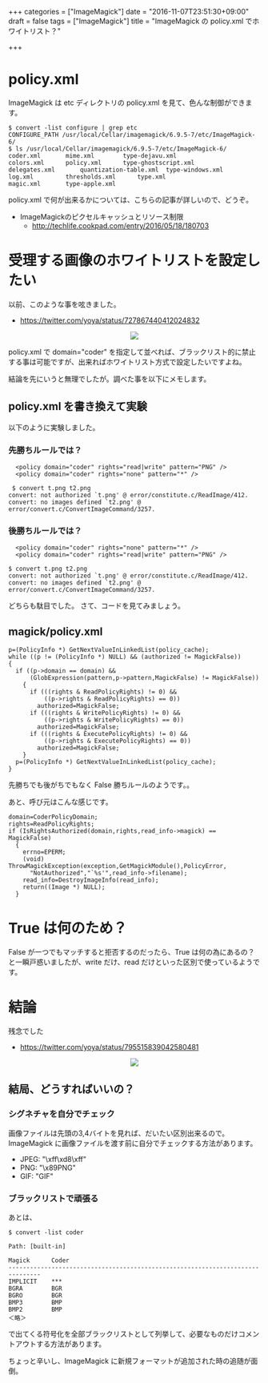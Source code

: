 +++
categories = ["ImageMagick"]
date = "2016-11-07T23:51:30+09:00"
draft = false
tags = ["ImageMagick"]
title = "ImageMagick の policy.xml でホワイトリスト？"

+++

# policy.xml

ImageMagick は etc ディレクトリの policy.xml を見て、色んな制御ができます。

```
$ convert -list configure | grep etc
CONFIGURE_PATH /usr/local/Cellar/imagemagick/6.9.5-7/etc/ImageMagick-6/
$ ls /usr/local/Cellar/imagemagick/6.9.5-7/etc/ImageMagick-6/
coder.xml		mime.xml		type-dejavu.xml
colors.xml		policy.xml		type-ghostscript.xml
delegates.xml		quantization-table.xml	type-windows.xml
log.xml			thresholds.xml		type.xml
magic.xml		type-apple.xml
```

policy.xml で何が出来るかについては、こちらの記事が詳しいので、どうぞ。

- ImageMagickのピクセルキャッシュとリソース制限
  -  http://techlife.cookpad.com/entry/2016/05/18/180703

# 受理する画像のホワイトリストを設定したい

以前、このような事を呟きました。

- https://twitter.com/yoya/status/727867440412024832
<center> <img src="../tweet01-h.png" /> </center>

policy.xml で domain="coder" を指定して並べれば、ブラックリスト的に禁止する事は可能ですが、出来ればホワイトリスト方式で設定したいですよね。

結論を先にいうと無理でしたが。調べた事を以下にメモします。

## policy.xml を書き換えて実験

以下のように実験しました。

### 先勝ちルールでは？
```
  <policy domain="coder" rights="read|write" pattern="PNG" />
  <policy domain="coder" rights="none" pattern="*" />
```
```
 $ convert t.png t2.png
convert: not authorized `t.png' @ error/constitute.c/ReadImage/412.
convert: no images defined `t2.png' @ error/convert.c/ConvertImageCommand/3257.
```

### 後勝ちルールでは？
```
  <policy domain="coder" rights="none" pattern="*" />
  <policy domain="coder" rights="read|write" pattern="PNG" />
```
```
$ convert t.png t2.png
convert: not authorized `t.png' @ error/constitute.c/ReadImage/412.
convert: no images defined `t2.png' @ error/convert.c/ConvertImageCommand/3257.
```

どちらも駄目でした。
さて、コードを見てみましょう。


## magick/policy.xml

```
p=(PolicyInfo *) GetNextValueInLinkedList(policy_cache);
while ((p != (PolicyInfo *) NULL) && (authorized != MagickFalse))
{
  if ((p->domain == domain) &&
      (GlobExpression(pattern,p->pattern,MagickFalse) != MagickFalse))
    {
      if (((rights & ReadPolicyRights) != 0) &&
          ((p->rights & ReadPolicyRights) == 0))
        authorized=MagickFalse;
      if (((rights & WritePolicyRights) != 0) &&
          ((p->rights & WritePolicyRights) == 0))
        authorized=MagickFalse;
      if (((rights & ExecutePolicyRights) != 0) &&
          ((p->rights & ExecutePolicyRights) == 0))
        authorized=MagickFalse;
    }
  p=(PolicyInfo *) GetNextValueInLinkedList(policy_cache);
}
```

先勝ちでも後がちでもなく False 勝ちルールのようです。。

あと、呼び元はこんな感じです。

```
domain=CoderPolicyDomain;
rights=ReadPolicyRights;
if (IsRightsAuthorized(domain,rights,read_info->magick) == MagickFalse)
  {
    errno=EPERM;
    (void) ThrowMagickException(exception,GetMagickModule(),PolicyError,
      "NotAuthorized","`%s'",read_info->filename);
    read_info=DestroyImageInfo(read_info);
    return((Image *) NULL);
  }
```

# True は何のため？

False が一つでもマッチすると拒否するのだったら、True は何の為にあるの？と一瞬戸惑いましたが、write だけ、read だけといった区別で使っているようです。

# 結論

残念でした

- https://twitter.com/yoya/status/795515839042580481
<center> <img src="../tweet02-h.png" /> </center>

## 結局、どうすればいいの？

### シグネチャを自分でチェック

画像ファイルは先頭の3,4バイトを見れば、だいたい区別出来るので。ImageMagick に画像ファイルを渡す前に自分でチェックする方法があります。

- JPEG: "\xff\xd8\xff"
- PNG: "\x89PNG"
- GIF: "GIF"

### ブラックリストで頑張る

あとは、
```
$ convert -list coder

Path: [built-in]

Magick      Coder
-------------------------------------------------------------------------------
IMPLICIT    ***
BGRA        BGR
BGRO        BGR
BMP3        BMP
BMP2        BMP
＜略＞
```

で出てくる符号化を全部ブラックリストとして列挙して、必要なものだけコメントアウトする方法があります。

ちょっと辛いし、ImageMagick に新規フォーマットが追加された時の追随が面倒。

